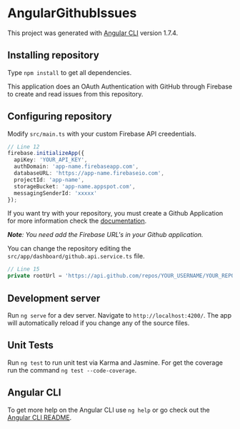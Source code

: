 # AngularGithubIssues

This project was generated with [Angular CLI](https://github.com/angular/angular-cli) version 1.7.4.

## Installing repository

Type `npm install` to get all dependencies.

This application does an OAuth Authentication with GitHub through Firebase to create and read issues from this repository.

## Configuring repository

Modify `src/main.ts` with your custom Firebase API creedentials.

```typescript
// Line 12
firebase.initializeApp({
  apiKey: 'YOUR_API_KEY',
  authDomain: 'app-name.firebaseapp.com',
  databaseURL: 'https://app-name.firebaseio.com',
  projectId: 'app-name',
  storageBucket: 'app-name.appspot.com',
  messagingSenderId: 'xxxxx'
});
```

If you want try with your repository, you must create a Github Application for more information check the [documentation](https://developer.github.com/apps/building-github-apps/creating-a-github-app/).

_**Note**: You need add the Firebase URL's in your Github application._

You can change the repository editing the  `src/app/dashboard/github.api.service.ts` file.

```typescript
// Line 15
private rootUrl = 'https://api.github.com/repos/YOUR_USERNAME/YOUR_REPO/';
```

## Development server

Run `ng serve` for a dev server. Navigate to `http://localhost:4200/`. The app will automatically reload if you change any of the source files.

## Unit Tests

Run `ng test` to run unit test via Karma and Jasmine. For get the coverage run the command `ng test --code-coverage`.

## Angular CLI

To get more help on the Angular CLI use `ng help` or go check out the [Angular CLI README](https://github.com/angular/angular-cli/blob/master/README.md).
